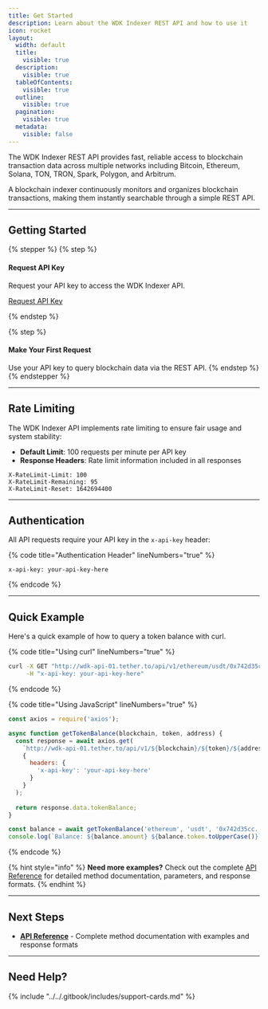 ```yaml
---
title: Get Started
description: Learn about the WDK Indexer REST API and how to use it
icon: rocket
layout:
  width: default
  title:
    visible: true
  description:
    visible: true
  tableOfContents:
    visible: true
  outline:
    visible: true
  pagination:
    visible: true
  metadata:
    visible: false
---
```



The WDK Indexer REST API provides fast, reliable access to blockchain transaction data across multiple networks including Bitcoin, Ethereum, Solana, TON, TRON, Spark, Polygon, and Arbitrum.

A blockchain indexer continuously monitors and organizes blockchain transactions, making them instantly searchable through a simple REST API.

***

## Getting Started

{% stepper %}
{% step %}
#### Request API Key

Request your API key to access the WDK Indexer API.

<a href="https://wkf.ms/4hd40JK">Request API Key</a>

{% endstep %}

{% step %}
#### Make Your First Request

Use your API key to query blockchain data via the REST API.
{% endstep %}
{% endstepper %}

***

## Rate Limiting

The WDK Indexer API implements rate limiting to ensure fair usage and system stability:

* **Default Limit**: 100 requests per minute per API key
* **Response Headers**: Rate limit information included in all responses

```http
X-RateLimit-Limit: 100
X-RateLimit-Remaining: 95
X-RateLimit-Reset: 1642694400
```

***

## Authentication

All API requests require your API key in the `x-api-key` header:

{% code title="Authentication Header" lineNumbers="true" %}
```http
x-api-key: your-api-key-here
```
{% endcode %}

***

## Quick Example

Here's a quick example of how to query a token balance with curl.

{% code title="Using curl" lineNumbers="true" %}
```bash
curl -X GET "http://wdk-api-01.tether.to/api/v1/ethereum/usdt/0x742d35cc.../token-balances" \
     -H "x-api-key: your-api-key-here"
```
{% endcode %}

{% code title="Using JavaScript" lineNumbers="true" %}
```javascript
const axios = require('axios');

async function getTokenBalance(blockchain, token, address) {
  const response = await axios.get(
    `http://wdk-api-01.tether.to/api/v1/${blockchain}/${token}/${address}/token-balances`,
    {
      headers: {
        'x-api-key': 'your-api-key-here'
      }
    }
  );
  
  return response.data.tokenBalance;
}

const balance = await getTokenBalance('ethereum', 'usdt', '0x742d35cc...');
console.log(`Balance: ${balance.amount} ${balance.token.toUpperCase()}`);
```
{% endcode %}

{% hint style="info" %}
**Need more examples?** Check out the complete [API Reference](api-reference.md) for detailed method documentation, parameters, and response formats.
{% endhint %}

***

## Next Steps

* [**API Reference**](api-reference.md) - Complete method documentation with examples and response formats

***

## Need Help?

{% include "../../.gitbook/includes/support-cards.md" %}
